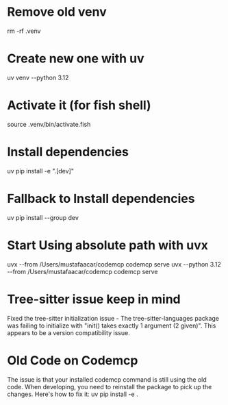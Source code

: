 # Remove old venv
rm -rf .venv

# Create new one with uv
uv venv --python 3.12

# Activate it (for fish shell)
source .venv/bin/activate.fish

# Install dependencies
uv pip install -e ".[dev]"
# Fallback to Install dependencies
uv pip install --group dev

# Start Using absolute path with uvx
uvx --from /Users/mustafaacar/codemcp codemcp serve
uvx --python 3.12 --from /Users/mustafaacar/codemcp codemcp serve

# Tree-sitter issue keep in mind 
Fixed the tree-sitter initialization issue - The tree-sitter-languages package was failing to initialize with "init() takes exactly 1 argument (2 given)". This appears to be a version compatibility issue.

# Old Code on Codemcp
The issue is that your installed codemcp command is still using the old code. When developing, you need to reinstall the package to pick up the changes. Here's how to fix it:
uv pip install -e .
